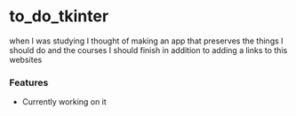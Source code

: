 # to_do_tkinter
when I was studying I thought of making an app that preserves the things I should do and the courses I should finish in addition to adding a links to this websites

### Features
- Currently working on it

